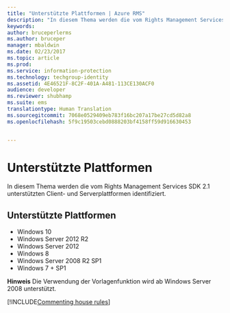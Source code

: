 ```yaml
---
title: "Unterstützte Plattformen | Azure RMS"
description: "In diesem Thema werden die vom Rights Management Services SDK 2.1 unterstützten Client- und Serverplattformen identifiziert."
keywords: 
author: bruceperlerms
ms.author: bruceper
manager: mbaldwin
ms.date: 02/23/2017
ms.topic: article
ms.prod: 
ms.service: information-protection
ms.technology: techgroup-identity
ms.assetid: 4E46521F-8C2F-401A-A481-113CE130ACF0
audience: developer
ms.reviewer: shubhamp
ms.suite: ems
translationtype: Human Translation
ms.sourcegitcommit: 7068e0529409eb783f16bc207a17be27cd5d82a8
ms.openlocfilehash: 5f9c19503cebd0888203bf4158ff59d916630453


---
```


# <a name="supported-platforms"></a>Unterstützte Plattformen

In diesem Thema werden die vom Rights Management Services SDK 2.1 unterstützten Client- und Serverplattformen identifiziert.

## <a name="supported-platforms"></a>Unterstützte Plattformen

-   Windows 10
-   Windows Server 2012 R2
-   Windows Server 2012
-   Windows 8
-   Windows Server 2008 R2 SP1
-   Windows 7 + SP1

**Hinweis** Die Verwendung der Vorlagenfunktion wird ab Windows Server 2008 unterstützt.


[!INCLUDE[Commenting house rules](../includes/houserules.md)]


<!--HONumber=Jan17_HO1-->


